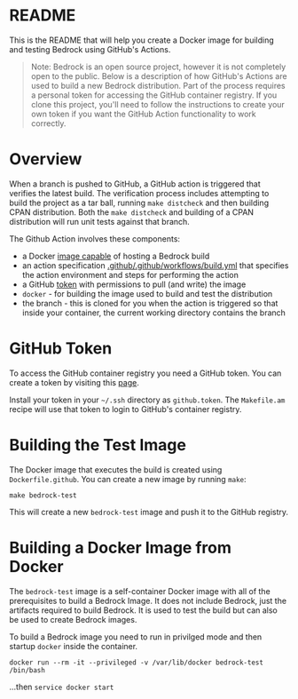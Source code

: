 # README

This is the README that will help you create a Docker image for
building and testing Bedrock using GitHub's Actions.

> Note: Bedrock is an open source project, however it is not
> completely open to the public. Below is a description of how
> GitHub's Actions are used to build a new Bedrock distribution. Part
> of the process requires a personal token for accessing the GitHub
> container registry. If you clone this project, you'll need to follow
> the instructions to create your own token if you want the GitHub
> Action functionality to work correctly.

# Overview

When a branch is pushed to GitHub, a GitHub action is triggered that
verifies the latest build. The verification process includes
attempting to build the project as a tar ball, running `make
distcheck` and then building CPAN distribution.  Both the `make
distcheck` and building of a CPAN distribution will run unit tests
against that branch.

The Github Action involves these components:

* a Docker [image capable](docker/Dockerfile.github) of hosting a
  Bedrock build
* an action specification
  [.github/.github/workflows/build.yml](.github/workflows/build.yml)
  that specifies the action environment and steps for performing the
  action
* a GitHub [token](#github-token) with permissions to pull (and write) the image
* `docker` - for building the image used to build and test the distribution
* the branch - this is cloned for you when the action is triggered so
  that inside your container, the current working directory contains
  the branch
  
# GitHub Token

To access the GitHub container registry you need a GitHub token.  You
can create a token by visiting this [page]().

Install your token in your `~/.ssh` directory as `github.token`.  The
`Makefile.am` recipe will use that token to login to GitHub's
container registry.

# Building the Test Image

The Docker image that executes the build is created using
`Dockerfile.github`. You can create a new image by running `make`:

```
make bedrock-test
```

This will create a new `bedrock-test` image and push it to the GitHub
registry.

# Building a Docker Image from Docker

The `bedrock-test` image is a self-container Docker image with all of
the prerequisites to build a Bedrock Image.  It does not include
Bedrock, just the artifacts required to build Bedrock. It is used to
test the build but can also be used to create Bedrock images.

To build a Bedrock image you need to run in privilged mode and then
startup `docker` inside the container.

```
docker run --rm -it --privileged -v /var/lib/docker bedrock-test /bin/bash
```

...then `service docker start`

